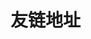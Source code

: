 # 友链地址

<SiteInfo name="张笨笨的博客" url="https://www.256kb.cn/public/index/" preview="https://github-images.wenzhihuai.com/images/image-20240202154324914.png" />


<SiteInfo name="Mr.Hope's Blog" url="https://mister-hope.com" preview="https://theme-hope.vuejs.press/assets/image/mrhope.jpg" />

<SiteInfo
name="Mr.Hope's Blog"
desc="Where there is light, there is hope"
url="https://mister-hope.com"
logo="https://mister-hope.com/logo.svg"
repo="https://github.com/Mister-Hope/Mister-Hope.github.io"
preview="https://theme-hope.vuejs.press/assets/image/mrhope.jpg"
/>


